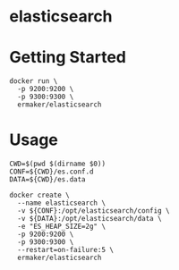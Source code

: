 # elasticsearch

# Getting Started

```shell
docker run \
  -p 9200:9200 \
  -p 9300:9300 \
  ermaker/elasticsearch
```

# Usage

```shell
CWD=$(pwd $(dirname $0))
CONF=${CWD}/es.conf.d
DATA=${CWD}/es.data

docker create \
  --name elasticsearch \
  -v ${CONF}:/opt/elasticsearch/config \
  -v ${DATA}:/opt/elasticsearch/data \
  -e "ES_HEAP_SIZE=2g" \
  -p 9200:9200 \
  -p 9300:9300 \
  --restart=on-failure:5 \
  ermaker/elasticsearch
```
